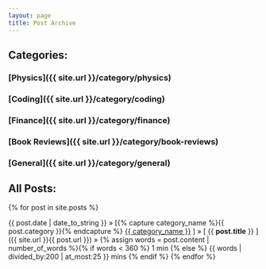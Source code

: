 ```yaml
---
layout: page
title: Post Archive
---
```


<h2>Categories:</h2>

### [Physics]({{ site.url }}/category/physics)
### [Coding]({{ site.url }}/category/coding)
### [Finance]({{ site.url }}/category/finance)
### [Book Reviews]({{ site.url }}/category/book-reviews)
### [General]({{ site.url }}/category/general)


<h2>All Posts:</h2>

{% for post in site.posts %}

{{ post.date | date_to_string }} » [{% capture category_name %}{{ post.category }}{% endcapture %} <a href="/category/{{ category_name }}">{{ category_name }}</a> ] » [ {{ **post.title** }} ]({{ site.url }}{{ post.url }}) » {% assign words = post.content | number_of_words %}{% if words < 360 %} 1 min {% else %} {{ words | divided_by:200 | at_most:25 }} mins {% endif %} {% endfor %}
